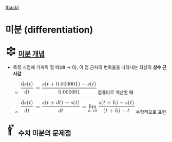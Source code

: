 [(back)]()

# 미분 (differentiation)

## <img src="definition.png" width=35> [미분 개념](https://blog.naver.com/cheeryun/221453596358)
* 특정 시점에 가까워 질 때(dt → 0), 이 점 근처의 변화율을 나타내는 최상의 <b>상수 근사값</b> <br/>

    * <img src="diff.gif" >  컴퓨터로 계산할 때 
    
    * <img src="diff_math.gif"> 수학적으로 표현 


## <img src="meeting_problem.png" width=35> 수치 미분의 문제점 